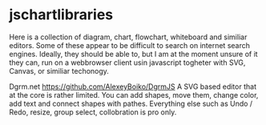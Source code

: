 # jschartlibraries
Here is a collection of diagram, chart, flowchart, whiteboard and similiar editors. Some of these appear to be difficult to search on internet search engines. Ideally, they should be able to, but I am at the moment unsure of it they can, run on a webbrowser client usin javascript togheter with SVG, Canvas, or similiar techonogy.

Dgrm.net
https://github.com/AlexeyBoiko/DgrmJS
A SVG based editor that at the core is rather limited. You can add shapes, move them, change color, add text and connect shapes with pathes. Everything else such as Undo / Redo, resize, group select, collobration is pro only.

